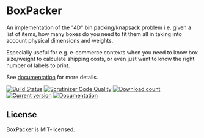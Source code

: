 BoxPacker
=========

An implementation of the "4D" bin packing/knapsack problem i.e. given a list of items, how many boxes do you need to fit
them all in taking into account physical dimensions and weights.

Especially useful for e.g. e-commerce contexts when you need to know box size/weight to calculate shipping costs, or
even just want to know the right number of labels to print.

See [documentation](https://boxpacker.io/) for more details.

[![Build Status](https://github.com/dvdoug/BoxPacker/workflows/CI/badge.svg?branch=3.x)](https://github.com/dvdoug/BoxPacker/actions?query=workflow%3ACI+branch%3A3.x)
[![Scrutinizer Code Quality](https://scrutinizer-ci.com/g/dvdoug/BoxPacker/badges/quality-score.png?b=3.x)](https://scrutinizer-ci.com/g/dvdoug/BoxPacker/?branch=3.x)
[![Download count](https://img.shields.io/packagist/dt/dvdoug/boxpacker.svg)](https://packagist.org/packages/dvdoug/boxpacker)
[![Current version](https://img.shields.io/packagist/v/dvdoug/boxpacker.svg)](https://packagist.org/packages/dvdoug/boxpacker)
[![Documentation](https://readthedocs.org/projects/boxpacker/badge/?version=3.x)](https://www.boxpacker.io/en/3.x/)

License
-------
BoxPacker is MIT-licensed. 

